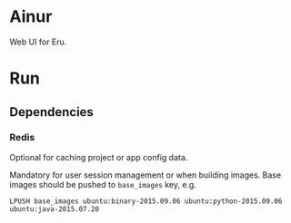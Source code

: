 # Ainur

Web UI for Eru.

# Run

## Dependencies

### Redis

Optional for caching project or app config data.

Mandatory for user session management or when building images. Base images should be pushed to `base_images` key, e.g.

    LPUSH base_images ubuntu:binary-2015.09.06 ubuntu:python-2015.09.06 ubuntu:java-2015.07.20
